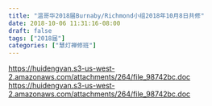 ```yaml
---
title: "温哥华2018届Burnaby/Richmond小组2018年10月8日共修"
date: 2018-10-06 11:31:16-08:00
draft: false
tags: ["2018届"]
categories: ["慧灯禅修班"]
---
```

https://huidengvan.s3-us-west-2.amazonaws.com/attachments/264/file_98742bc.doc
 https://huidengvan.s3-us-west-2.amazonaws.com/attachments/264/file_98742bc.doc
